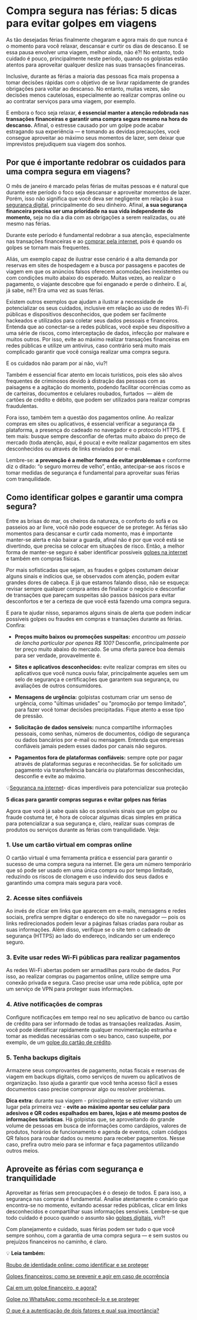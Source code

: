 # Compra segura nas férias: 5 dicas para evitar golpes em viagens

As tão desejadas férias finalmente chegaram e agora mais do que nunca é o momento para você relaxar, descansar e curtir os dias de descanso. E se essa pausa envolver uma viagem, melhor ainda, não é?! No entanto, todo cuidado é pouco, principalmente neste período, quando os golpistas estão atentos para aproveitar qualquer deslize nas suas transações financeiras.

Inclusive, durante as férias a maioria das pessoas fica mais propensa a tomar decisões rápidas com o objetivo de se livrar rapidamente de grandes obrigações para voltar ao descanso. No entanto, muitas vezes, são decisões menos cautelosas, especialmente ao realizar compras online ou ao contratar serviços para uma viagem, por exemplo.

E embora o foco seja relaxar, **é essencial manter a atenção redobrada nas transações financeiras e garantir uma compra segura mesmo na hora do descanso.** Afinal, o estresse causado por um golpe pode acabar estragando sua experiência — e tomando as devidas precauções, você consegue aproveitar ao máximo seus momentos de lazer, sem deixar que imprevistos prejudiquem sua viagem dos sonhos.

## **Por que é importante redobrar os cuidados para uma compra segura em viagens?**

O mês de janeiro é marcado pelas férias de muitas pessoas e é natural que durante este período o foco seja descansar e aproveitar momentos de lazer. Porém, isso não significa que você deva ser negligente em relação à sua [segurança digital](https://meubolso.mercadopago.com.br/garanta-sua-seguranca-digital), principalmente do seu dinheiro. Afinal, **a sua segurança financeira precisa ser uma prioridade na sua vida independente do momento,** seja no dia a dia com as obrigações a serem realizadas, ou até mesmo nas férias.

Durante este período é fundamental redobrar a sua atenção, especialmente nas transações financeiras e ao [comprar pela internet](https://meubolso.mercadopago.com.br/comprar-pela-internet), pois é quando os golpes se tornam mais frequentes.

Aliás, um exemplo capaz de ilustrar esse cenário é a alta demanda por reservas em sites de hospedagem e a busca por passagens e pacotes de viagem em que os anúncios falsos oferecem acomodações inexistentes ou com condições muito abaixo do esperado. Muitas vezes, ao realizar o pagamento, o viajante descobre que foi enganado e perde o dinheiro. E aí, já sabe, né?! Era uma vez as suas férias.

Existem outros exemplos que ajudam a ilustrar a necessidade de potencializar os seus cuidados, inclusive em relação ao uso de redes Wi-Fi públicas e dispositivos desconhecidos, que podem ser facilmente hackeados e utilizados para coletar seus dados pessoais e financeiros. Entenda que ao conectar-se a redes públicas, você expõe seu dispositivo a uma série de riscos, como interceptação de dados, infecção por malware e muitos outros. Por isso, evite ao máximo realizar transações financeiras em redes públicas e utilize um antivírus, caso contrário será muito mais complicado garantir que você consiga realizar uma compra segura.

E os cuidados não param por aí não, viu?!

Também é essencial ficar atento em locais turísticos, pois eles são alvos frequentes de criminosos devido à distração das pessoas com as paisagens e a agitação do momento, podendo facilitar ocorrências como as de carteiras, documentos e celulares roubados, furtados  — além de cartões de crédito e débito, que podem ser utilizados para realizar compras fraudulentas.

Fora isso, também tem a questão dos pagamentos online. Ao realizar compras em sites ou aplicativos, é essencial verificar a segurança da plataforma, a presença do cadeado no navegador e o protocolo HTTPS. E tem mais: busque sempre desconfiar de ofertas muito abaixo do preço de mercado (toda atenção, aqui, é pouca) e evite realizar pagamentos em sites desconhecidos ou através de links enviados por e-mail.

Lembre-se: **a prevenção é a melhor forma de evitar problemas** e conforme diz o ditado: “o seguro morreu de velho”, então, antecipar-se aos riscos e tomar medidas de segurança é fundamental para aproveitar suas férias com tranquilidade.

## **Como identificar golpes e garantir uma compra segura?**

Entre as brisas do mar, os cheiros da natureza, o conforto do sofá e os passeios ao ar livre, você não pode esquecer de se proteger. As férias são momentos para descansar e curtir cada momento, mas é importante manter-se alerta e não baixar a guarda, afinal não é por que você está se divertindo, que precisa se colocar em situações de risco. Então, a melhor forma de manter-se seguro é saber identificar possíveis [golpes na internet](https://meubolso.mercadopago.com.br/golpes-na-internet) e também em compras físicas.

Por mais sofisticadas que sejam, as fraudes e golpes costumam deixar alguns sinais e indícios que, se observados com atenção, podem evitar grandes dores de cabeça. E já que estamos falando disso, não se esqueça: revisar sempre qualquer compra antes de finalizar o negócio e desconfiar de transações que pareçam suspeitas são passos básicos para evitar desconfortos e ter a certeza de que você está fazendo uma compra segura.

E para te ajudar nisso, separamos alguns sinais de alerta que podem indicar possíveis golpes ou fraudes em compras e transações durante as férias. Confira:

- **Preços muito baixos ou promoções suspeitas:** *encontrou um passeio de lancha particular por apenas R$ 100?* Desconfie, principalmente por ter preço muito abaixo do mercado. Se uma oferta parece boa demais para ser verdade, provavelmente é. 

- **Sites e aplicativos desconhecidos:** evite realizar compras em sites ou aplicativos que você nunca ouviu falar, principalmente aqueles sem um selo de segurança e certificações que garantem sua segurança, ou avaliações de outros consumidores.

- **Mensagens de urgência:** golpistas costumam criar um senso de urgência, como "últimas unidades" ou "promoção por tempo limitado", para fazer você tomar decisões precipitadas. Fique atento a esse tipo de pressão.

- **Solicitação de dados sensíveis:** nunca compartilhe informações pessoais, como senhas, números de documentos, código de segurança ou dados bancários por e-mail ou mensagem. Entenda que empresas confiáveis jamais pedem esses dados por canais não seguros.

- **Pagamentos fora de plataformas confiáveis:** sempre opte por pagar através de plataformas seguras e reconhecidas. Se for solicitado um pagamento via transferência bancária ou plataformas desconhecidas, desconfie e evite ao máximo. 

💡[](https://meubolso.mercadopago.com.br/guia-para-entender-o-mercado)[Segurança na internet](https://meubolso.mercadopago.com.br/seguranca-na-internet)[](https://meubolso.mercadopago.com.br/guia-para-entender-o-mercado)- dicas imperdíveis para potencializar sua proteção

**5 dicas para garantir compras seguras e evitar golpes nas férias**

Agora que você já sabe quais são os possíveis sinais que um golpe ou fraude costuma ter, é hora de colocar algumas dicas simples em prática para potencializar a sua segurança e, claro, realizar suas compras de produtos ou serviços durante as férias com tranquilidade. Veja:

### **1. Use um cartão virtual em compras online**

O cartão virtual é uma ferramenta prática e essencial para garantir o sucesso de uma compra segura na internet. Ele gera um número temporário que só pode ser usado em uma única compra ou por tempo limitado, reduzindo os riscos de clonagem e uso indevido dos seus dados e garantindo uma compra mais segura para você.

### 2. Acesse sites confiáveis

Ao invés de clicar em links que aparecem em e-mails, mensagens e redes sociais, prefira sempre digitar o endereço do site no navegador — pois os links redirecionados podem levar a páginas falsas criadas para roubar as suas informações. Além disso, verifique se o site tem o cadeado de segurança (HTTPS) ao lado do endereço, indicando ser um endereço seguro.

### 3. Evite usar redes Wi-Fi públicas para realizar pagamentos

As redes Wi-Fi abertas podem ser armadilhas para roubo de dados. Por isso, ao realizar compras ou pagamentos online, utilize sempre uma conexão privada e segura. Caso precise usar uma rede pública, opte por um serviço de VPN para proteger suas informações.

### 4. Ative notificações de compras

Configure notificações em tempo real no seu aplicativo de banco ou cartão de crédito para ser informado de todas as transações realizadas. Assim, você pode identificar rapidamente qualquer movimentação estranha e tomar as medidas necessárias com o seu banco, caso suspeite, por exemplo, de um [golpe do cartão de crédito](https://meubolso.mercadopago.com.br/golpe-do-cartao-de-credito-como-evitar).

### 5. Tenha backups digitais

Armazene seus comprovantes de pagamento, notas fiscais e reservas de viagem em backups digitais, como serviços de nuvem ou aplicativos de organização. Isso ajuda a garantir que você tenha acesso fácil a esses documentos caso precise comprovar algo ou resolver problemas.

**Dica extra:** durante sua viagem - principalmente se estiver visitando um lugar pela primeira vez - **evite ao máximo apontar seu celular para adesivos e QR codes espalhados em bares, lojas e até mesmo postos de informações turísticas**. Há golpistas que, se aproveitando do grande volume de pessoas em busca de informações como cardápios, valores de produtos, horários de funcionamento e agenda de eventos, colam códigos QR falsos para roubar dados ou mesmo para receber pagamentos. Nesse caso, prefira outro meio para se informar e faça pagamentos utilizando outros meios.

## **Aproveite as férias com segurança e tranquilidade**

Aproveitar as férias sem preocupações é o desejo de todos. E para isso, a segurança nas compras é fundamental. Analise atentamente o cenário que encontra-se no momento, evitando acessar redes públicas, clicar em links desconhecidos e compartilhar suas informações sensíveis. Lembre-se que todo cuidado é pouco quando o assunto são [golpes digitais](https://meubolso.mercadopago.com.br/golpes-digitais), viu?!

Com planejamento e cuidado, suas férias podem ser tudo o que você sempre sonhou, com a garantia de uma compra segura — e sem sustos ou prejuízos financeiros no caminho, é claro.

💡 **Leia também:**

[Roubo de identidade online: como identificar e se proteger](https://meubolso.mercadopago.com.br/o-que-fazer-em-caso-de-roubo-de-identidade-online)

[Golpes financeiros: como se prevenir e agir em caso de ocorrência](https://meubolso.mercadopago.com.br/se-proteja-de-golpes-financeiros-digitais)

[Caí em um golpe financeiro, e agora?](https://meubolso.mercadopago.com.br/cai-em-um-golpe-financeiro-e-agora)

[Golpe no WhatsApp: como reconhecê-lo e se proteger](https://meubolso.mercadopago.com.br/golpe-no-whatsapp-identifique-e-proteja-se)

[O que é a autenticação de dois fatores e qual sua importância?](https://meubolso.mercadopago.com.br/o-que-e-autenticacao-de-dois-fatores)